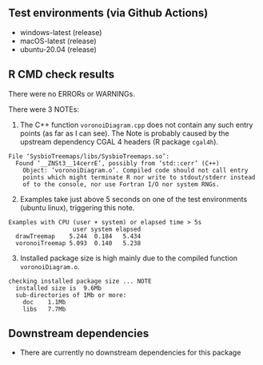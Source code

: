 ## Test environments (via Github Actions)

- windows-latest (release)
- macOS-latest (release)
- ubuntu-20.04 (release)

## R CMD check results

There were no ERRORs or WARNINGs.

There were 3 NOTEs:

1. The C++ function `voronoiDiagram.cpp` does not contain any such entry points (as far as I can see). The Note is probably caused by the upstream dependency CGAL 4 headers (R package `cgal4h`).

```
File ‘SysbioTreemaps/libs/SysbioTreemaps.so’:
  Found ‘__ZNSt3__14cerrE’, possibly from ‘std::cerr’ (C++)
    Object: ‘voronoiDiagram.o’. Compiled code should not call entry 
    points which might terminate R nor write to stdout/stderr instead
    of to the console, nor use Fortran I/O nor system RNGs.
```

2. Examples take just above 5 seconds on one of the test environments (ubuntu linux), triggering this note.

```
Examples with CPU (user + system) or elapsed time > 5s
                  user system elapsed
  drawTreemap    5.244  0.184   5.434
  voronoiTreemap 5.093  0.140   5.238
```

3. Installed package size is high mainly due to the compiled function `voronoiDiagram.o`.

```
checking installed package size ... NOTE
  installed size is  9.6Mb
  sub-directories of 1Mb or more:
    doc    1.1Mb
    libs   7.7Mb
```

## Downstream dependencies

- There are currently no downstream dependencies for this package